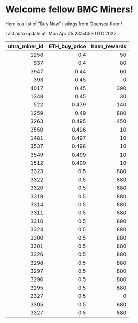 # Welcome fellow BMC Miners!
Here is a list of "Buy Now" listings from Opensea floor !


Last auto update at: Mon Apr 25 23:54:53 UTC 2022


|   ultra_miner_id |   ETH_buy_price |   hash_rewards |
|-----------------:|----------------:|---------------:|
|             1258 |           0.4   |             50 |
|              937 |           0.4   |             80 |
|             3947 |           0.44  |             60 |
|              393 |           0.45  |              0 |
|             4017 |           0.45  |            390 |
|             1348 |           0.45  |             30 |
|              522 |           0.479 |            140 |
|             1259 |           0.49  |            880 |
|             3263 |           0.495 |            450 |
|             3550 |           0.496 |             10 |
|             1481 |           0.497 |             10 |
|             3537 |           0.498 |             10 |
|             3549 |           0.499 |             10 |
|             1512 |           0.499 |             10 |
|             3323 |           0.5   |            880 |
|             3322 |           0.5   |            880 |
|             3320 |           0.5   |            880 |
|             3319 |           0.5   |            880 |
|             3314 |           0.5   |            880 |
|             3311 |           0.5   |            880 |
|             3310 |           0.5   |            880 |
|             3324 |           0.5   |            880 |
|             3300 |           0.5   |            880 |
|             3301 |           0.5   |            880 |
|             3326 |           0.5   |            880 |
|             3298 |           0.5   |            880 |
|             3297 |           0.5   |            880 |
|             3296 |           0.5   |            880 |
|             3295 |           0.5   |            880 |
|             2327 |           0.5   |              0 |
|             3305 |           0.5   |            880 |
|             3327 |           0.5   |            880 |